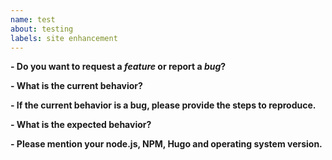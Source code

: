 ```yaml
---
name: test
about: testing
labels: site enhancement
---
```


**- Do you want to request a *feature* or report a *bug*?**

**- What is the current behavior?**

**- If the current behavior is a bug, please provide the steps to reproduce.**

**- What is the expected behavior?**

**- Please mention your node.js, NPM, Hugo and operating system version.**
